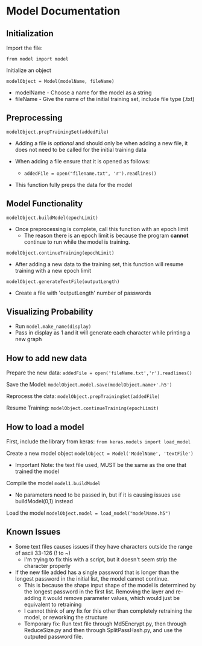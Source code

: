 ﻿# Model Documentation
## Initialization
Import the file:

    from model import model
 Initialize an object
    
    modelObject = Model(modelName, fileName)
   

 - modelName - Choose a name for the model as a string
 - fileName - Give the name of the initial training set, include file type (.txt)
 
 ## Preprocessing
 

    modelObject.prepTrainingSet(addedFile)
   

 - Adding a file is *optional* and should only be when adding a new file, it does not need to be called for the initial training data
 - When adding a file ensure that it is opened as follows:
	 - `addedFile = open("filename.txt", 'r').readlines()`

 - This function fully preps the data for the model

## Model Functionality

    modelObject.buildModel(epochLimit)
   

 - Once preprocessing is complete, call this function with an epoch limit
	 - The reason there is an epoch limit is because the program **cannot** continue to run while the model is training.



  `modelObject.continueTraining(epochLimit)`

 - After adding a new data to the training set, this function will resume training with a new epoch limit

`modelObject.generateTextFile(outputLength)`

 - Create a file with 'outputLength' number of passwords
 
## Visualizing Probability
 - Run `model.make_name(display)`
 - Pass in display as 1 and it will generate each character while printing a new graph


## How to add new data
Prepare the new data: `addedFile = open('fileName.txt','r').readlines()`

Save the Model: `modelObject.model.save(modelObject.name+'.h5')`

Reprocess the data: `modelObject.prepTrainingSet(addedFile)`

Resume Training: `modelObject.continueTraining(epochLimit)`

## How to load a model
First, include the library from keras: `from keras.models import load_model`

Create a new model object `modelObject = Model('ModelName', 'textFile')`
 - Important Note: the text file used, MUST be the same as the one that trained the model

Compile the model `model1.buildModel`
 - No parameters need to be passed in, but if it is causing issues use buildModel(0,1) instead
 
Load the model `modelObject.model = load_model("modelName.h5")`

## Known Issues

 - Some text files causes issues if they have characters outside the range of ascii 33-126 (! to ~)
	 - I'm trying to fix this with a script, but it doesn't seem strip the character properly
 - If the new file added has a single password that is longer than the longest password in the initial list, the model cannot continue.
	 - This is because the shape input shape of the model is determined by the longest password in the first list. Removing the layer and re-adding it would remove parameter values, which would just be equivalent to retraining
	 - I cannot think of any fix for this other than completely retraining the model, or reworking the structure
	 - Temporary fix: Run text file through Md5Encrypt.py, then through ReduceSize.py and then through SplitPassHash.py, and use the outputed password file.

    

   
   

